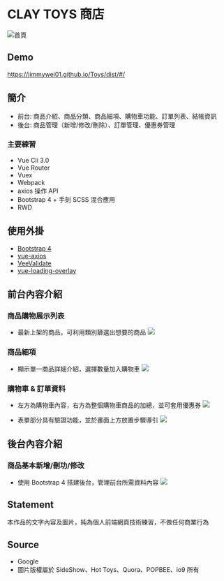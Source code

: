 # CLAY TOYS 商店

![首頁](https://jimmywei01.github.io/Toys/dist/img/demo/demo1.png "首頁畫面")

## Demo
https://jimmywei01.github.io/Toys/dist/#/

## 簡介

+ 前台: 商品介紹、商品分類、商品細項、購物車功能、訂單列表、結帳資訊
+ 後台: 商品管理（新增/修改/刪除）、訂單管理、優惠券管理

### 主要練習
+ Vue Cli 3.0
+ Vue Router
+ Vuex
+ Webpack
+ axios 操作 API
+ Bootstrap 4 + 手刻 SCSS 混合應用
+ RWD

## 使用外掛
+ [Bootstrap 4](https://bootstrap-vue.js.org/docs)
+ [vue-axios](https://www.npmjs.com/package/vue-axios)
+ [VeeValidate](https://baianat.github.io/vee-validate/guide/getting-started.html)
+ [vue-loading-overlay](https://github.com/ankurk91/vue-loading-overlay)

## 前台內容介紹
### 商品購物展示列表
- 最新上架的商品，可利用類別篩選出想要的商品
![](https://jimmywei01.github.io/Toys/dist/img/demo/demo2.png)

### 商品細項
- 顯示單一商品詳細介紹，選擇數量加入購物車
![](https://jimmywei01.github.io/Toys/dist/img/demo/demo3.png)

### 購物車 & 訂單資料
- 左方為購物車內容，右方為整個購物車商品的加總，並可套用優惠券
![](https://jimmywei01.github.io/Toys/dist/img/demo/demo4.png)

- 表單部分具有驗證功能，並於畫面上方放置步驟導引
![](https://jimmywei01.github.io/Toys/dist/img/demo/demo5.png)

## 後台內容介紹
### 商品基本新增/刪功/修改
- 使用 Bootstrap 4 搭建後台，管理前台所需資料內容 
![](https://jimmywei01.github.io/Toys/dist/img/demo/demo6.png)

## Statement
本作品的文字內容及圖片，純為個人前端網頁技術練習，不做任何商業行為

## Source
+ Google
+ 圖片版權屬於 SideShow、Hot Toys、Quora、POPBEE、io9 所有